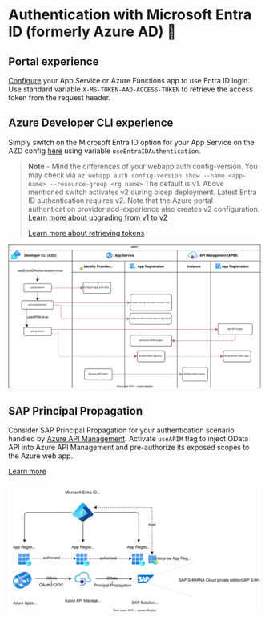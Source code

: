 # Authentication with Microsoft Entra ID (formerly Azure AD) 🔐

## Portal experience

[Configure](https://learn.microsoft.com/azure/app-service/configure-authentication-provider-aad) your App Service or Azure Functions app to use Entra ID login. Use standard variable `X-MS-TOKEN-AAD-ACCESS-TOKEN` to retrieve the access token from the request header.

## Azure Developer CLI experience

Simply switch on the Microsoft Entra ID option for your App Service on the AZD config [here](../infra/main.bicep) using variable `useEntraIDAuthentication`.

> **Note** - Mind the differences of your webapp auth config-version. You may check via
> `az webapp auth config-version show --name <app-name> --resource-group <rg name>`
> The default is v1. Above mentioned switch activates v2 during bicep deployment. Latest Entra ID authentication requires v2. Note that the Azure portal authentication provider add-experience also creates v2 configuration. [Learn more about upgrading from v1 to v2](https://learn.microsoft.com/cli/azure/webapp/auth/config-version?view=azure-cli-latest#az-webapp-auth-config-version-upgrade)
>
> [Learn more about retrieving tokens](https://learn.microsoft.com/azure/app-service/configure-authentication-oauth-tokens#retrieve-tokens-in-app-code)

![Overview of azd flow adding authorization capability to app service and pre-authorizing scopes on Azure API Management](../assets/azd-app-auth-flow.svg)

## SAP Principal Propagation

Consider SAP Principal Propagation for your authentication scenario handled by [Azure API Management](https://learn.microsoft.com/azure/api-management/sap-api#production-considerations). Activate `useAPIM` flag to inject OData API into Azure API Management and pre-authorize its exposed scopes to the Azure web app.

[Learn more](https://github.com/Azure/api-management-policy-snippets/blob/master/examples/Request%20OAuth2%20access%20token%20from%20SAP%20using%20AAD%20JWT%20token.xml)

![Overview of authentication flow and trust relationship of SAP services with Azure and Entra ID](../assets/app-auth-principal-propagation.svg)
